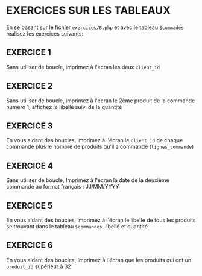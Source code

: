 
# EXERCICES SUR LES TABLEAUX

En se basant sur le fichier `exercices/8.php` et avec le tableau `$commades` réalisez les exercices suivants:






## EXERCICE 1

Sans utiliser de boucle, imprimez à l'écran les deux `client_id`

## EXERCICE 2

Sans utiliser de boucle, imprimez à l'écran le 2ème produit de la commande numéro 1, affichez 
le libellé suivi de la quantité

## EXERCICE 3

En vous aidant des boucles, imprimez à l'écran le `client_id` de chaque commande plus le nombre de produits qu'il a commandé (`lignes_commande`)

 ## EXERCICE 4

 Sans utiliser de boucle, Imprimez à l'écran la date de la deuxième commande au format français : JJ/MM/YYYY


 ## EXERCICE 5

En vous aidant des boucles, imprimez à l'écran le libelle de tous les produits se trouvant dans le tableau `$commandes`, libellé et quantité


 ## EXERCICE 6

En vous aidant des boucles, Imprimez à l'écran que les produits qui ont un `produit_id` supérieur à 32

